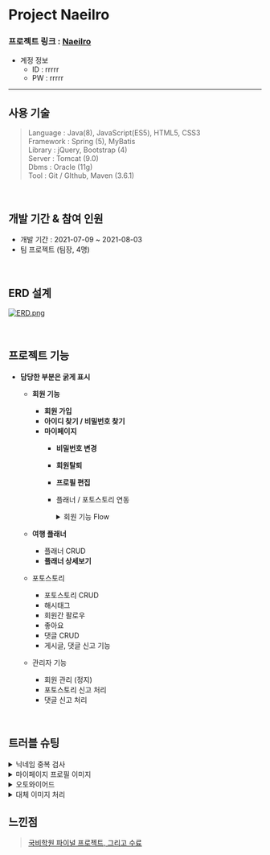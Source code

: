 Project Naeilro
================

 ### 프로젝트 링크 : [Naeilro](https://bit.ly/3iNIjDn)



* 계정 정보
   * ID : rrrrr
   * PW : rrrrr
------------------------------

사용 기술
-----------------
>Language : Java(8), JavaScript(ES5), HTML5, CSS3      
>Framework : Spring (5), MyBatis      
>Library : jQuery, Bootstrap (4)        
>Server : Tomcat (9.0)        
>Dbms : Oracle (11g)        
>Tool : Git / GIthub, Maven (3.6.1)                

</br>

개발 기간 & 참여 인원  
-----------------
* 개발 기간 : 2021-07-09 ~ 2021-08-03        
* 팀 프로젝트 (팀장, 4명)

</br>


ERD 설계
-----------------
[![ERD.png](https://i.postimg.cc/vZgt05C7/ERD.png)](https://postimg.cc/68KZ34WT)

</br>

프로젝트 기능
-----------------
* __담당한 부분은 굵게 표시__
	
  * __회원 기능__   
    * __회원 가입__ 
    * __아이디 찾기 / 비밀번호 찾기__
    * __마이페이지__ 
		* __비밀번호 변경__
		* __회원탈퇴__
		* __프로필 편집__
		* 플래너 / 포토스토리 연동     
	
	
	
			<details>
			<summary>회원 기능 Flow</summary>
			<div markdown="1">
			<br>

			[![2021-08-03-161927.png](https://i.postimg.cc/43ydhTWT/2021-08-03-161927.png)](https://postimg.cc/sBFytbFn)

			</div>
			</details>
		
		
     
  * __여행 플래너__
    * 플래너 CRUD
    * __플래너 상세보기__
     
  * 포토스토리
    * 포토스토리 CRUD
    * 해시태그
    * 회원간 팔로우
    * 좋아요
    * 댓글 CRUD
    * 게시글, 댓글 신고 기능  
    
  * 관리자 기능
     * 회원 관리 (정지)
     * 포토스토리 신고 처리
     * 댓글 신고 처리
     
 </br>
  
 트러블 슈팅
 -----------
 <details>
<summary>닉네임 중복 검사</summary>
<div markdown="1">
	
### 1. 문제 상황
* 마이페이지 프로필 편집시 현재 사용하고 있는 닉네임을 그대로 사용하려고 하면    
닉네임 중복체크 조건 때문에 반드시 기존 닉네임과는 다르게 변경해야함

### 2. 기존 코드
* 기존 코드는 회원가입시 닉네임 중복 체크와 프로필 편집시 닉네임 처리를 하나의 메소드에서 처리함

```java
memberController
// 회원 가입 닉네임 중복체크
	@PostMapping("/nickCheck")
	@ResponseBody
	public boolean nickCheck(@ModelAttribute MemberVo memberVo) {
		System.out.println("닉네임 중복값 체크 : " + memberVo);
		boolean Nickresult = memberFindService.nickCheck(memberVo) > 0;
		System.out.println("닉네임 체크값 반환 : " + Nickresult);
		return Nickresult;
		}
```

```java
<!-- 닉네임 중복 체크 -->
<select id="jNickCheck" parameterType="MemberVo" resultType="int">
select count(*) from member where member_nick = #{memberNick}
</select>
```

### 3. 원하는 조건

* 프로필 편집 시 현재 사용하는 닉네임 값을 그대로 입력해도 변경되도록 수정하고 싶음

* 프론트에서 true나 false값을 반환 시키고 있어 동일한 방식으로 반환하고 싶음

### 4. 해결 방법

#### 4-1. DB에서 검색할 때 if같은 조건을 줘서 결과값이 한번에 true / false 반환되게 하기 (실패)
* 마이바티스 매퍼 파일에서 sql문 작성 시도
* 폼에서 입력한 값과 조회 결과 값이 같은지 비교 하는 sql 구문 작성에서 막힘
	

    ```
    <!-- 닉네임 중복 체크 -->
    <select id="jNickCheck" parameterType="MemberVo" resultType="int">
    		select count(*) from member where member_nick = #{memberNick}
    	if (Vo로 넘어온 memberNick 값의 조회 결과가 null 이거나 
    			memberNick 조회 결과가 폼에서 입력한 값과 일치할 경우 0 반환
    			그게 아니면 1 반환 
    	</select>
    ```

#### 4-2. 매퍼파일을 두번 조회해서 둘의 값을 비교 (성공)
	
* 세션에 변동 가능성이 있는 닉네임을 저장하지 않음 (프로필 편집시 변경할 수 있음)
* 회원가입시 닉네임 중복 검사와 프로필 편집시 닉네임 중복 검사를 분리하지 않으면 회원 가입시   
	회원 번호가 세션에 없어서 에러가 발생함
	
	
* 회원가입시 닉네임 중복 검사와 프로필 편집시 중복 검사를 분리하여 진행
	*  회원가입 닉네임 중복 검사는 기존과 동일하게 진행
	*  프로필 편집 닉네임 중복 검사는 새로운 메소드를 만들어 처리

### 5. 수정 코드
```
        // 회원가입 닉네임 중복체크
        	@PostMapping("/jNickCheck")
        	@ResponseBody
        	public boolean jNickCheck(@ModelAttribute MemberVo memberVo) {
        		System.out.println("닉네임 중복값 체크 : " + memberVo);
        		boolean Nickresult = memberFindService.jNickCheck(memberVo) > 0;
        		System.out.println("닉네임 체크값 반환 : " + Nickresult);
        		return Nickresult;
        	}

        	// 프로필 편집 닉네임 중복체크
        	@PostMapping("/pNickCheck")
        	@ResponseBody
        	public boolean pNickCheck(@ModelAttribute MemberVo memberVo, HttpSession httpSession) {
        		System.out.println("닉네임 중복값 체크 : " + memberVo); // 프론트에서 넘겨준 닉네임 값
        		MemberVo Nickresult = memberFindService.pNickCheck(memberVo); // DB 조회
        		System.out.println("닉네임 체크값 반환 : " + Nickresult); // 닉네임값이 있다면 반환
        		MemberDto memberDto = memberDao.findInfo((int) httpSession.getAttribute("memberNo")); // 로그인이 되어 있다는 가정하에 세션에서 회원번호 값을 가져와 닉네임 값을 조회 
        		boolean result = false;
        		if (ObjectUtils.isEmpty(Nickresult)) // 반환된 닉네임 값이 없다면 {
        			result = false;
        		} else // 반환된 닉네임 값이 있다면 {
        			if (Nickresult.getMemberNick().equals(memberDto.getMemberNick())) {
        				result = false; // 프론트로 false 반환
        			} else {
        				result = true; // 프론트로 true 반환
        			}
        		}
        		System.out.println(result);
        		return result;
        	}
```
	
</div>
</details>

 <details>
<summary>마이페이지 프로필 이미지</summary>
<div markdown="1">
 
### 원인

- 프로필 이미지 변경시 memberProfile 테이블에 ProfileSaveName 데이터가 삭제되지 않고 추가 되기 때문에   
기존 사용했던 selectone으로 조회하지 못해 이미지 데이터를 찾아오는데 에러 발생
	

### 해결

- ProfileSaveName 의 마지막 데이터만 불러오게 SQL 구문 수정

#### 기존 코드
```sql
<select id="find" parameterType="String" resultType="MemberProfileDto">
	select * from member_profile where member_id = #{memberId}
</select>
```
	
#### 수정 코드
```sql
SELECT * FROM(
    SELECT 
        * 
    FROM member_profile
    	ORDER BY ROWNUM DESC)
		WHERE ROWNUM = 1 and member_id = #{memberId}
```
 </div>
</details>
	
 <details>
<summary>오토와이어드</summary>
<div markdown="1">

### 원인
* 오토와이어드 하나만 등록하고 두줄 연속으로 사용하여 널포인터 예외 발생

#### 기존 코드    
	
```java
@Autowired
	HttpSession httpSession;
	ResultPlanService resultPlanService;
```
	
#### 수정 코드   
	
```java
	@Autowired
	HttpSession httpSession;
	
	@Autowired
	ResultPlanService resultPlanService;
```	
 </div>
</details>	
	
<details>
<summary>대체 이미지 처리</summary>
<div markdown="1">
<br>	
	
* 회원가입시 이미지를 선택하지 않고 가입하면 이미지를 DB에 저장하지 않고 onerror를 이용해서 대체 이미지를 출력함

```html
<label for="memberProfile"> 
<img class='upload_img my-3 user_profile_lg user_profile' src="profileImage?memberId=${memberDto.memberId}"
onerror="this.src='${pageContext.request.contextPath}/image/default_user_profile.jpg'"> 
<input class="input_img" type="file" accept=".png, .jpg, .gif" id="memberProfile" name="memberProfile" style="display: none" disabled/>
</label>
```
</div>
</details>	
	
  느낀점
  ----------
  >[국비학원 파이널 프로젝트, 그리고 수료](https://bit.ly/2VwlLOs)
